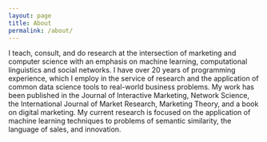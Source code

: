 ```yaml
---
layout: page
title: About
permalink: /about/
---
```


I teach, consult, and do research at the intersection of marketing and computer science with an emphasis on machine learning, computational linguistics and social networks. I have over 20 years of programming experience, which I employ in the service of research and the application of common data science tools to real-world business problems. My work has been published in the Journal of Interactive Marketing, Network Science, the International Journal of Market Research, Marketing Theory, and a book on digital marketing. My current research is focused on the application of machine learning techniques to problems of semantic similarity, the language of sales, and innovation.
